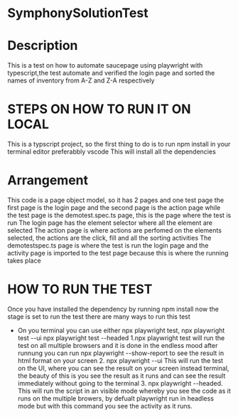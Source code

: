 # SymphonySolutionTest
# Description
This is a test on how to automate saucepage using playwright with typescript,the test automate and verified the login page and sorted the names of inventory from A-Z and Z-A respectively
# STEPS ON HOW TO RUN IT ON LOCAL
This is a typscript project, so the first thing to do is to run npm install  in your terminal editor preferabbly vscode
This will install all the dependencies
# Arrangement 
This code is a page object model, so it has 2 pages and one test page
the first page is the login page and the second page is the action page
while the test page is the demotest.spec.ts page, this is the page where the test is run
The login page has the element selector where all the element are selected 
The action page is where actions are perfomed on the elements selected, the actions are the click, fill and all the sorting activities 
The demotestspec.ts page is where the test is run the login page and the activity page is imported to the test page because this is where the running takes place
# HOW TO RUN THE TEST
Once you have installed the dependency by running npm install now the stage is set to run the test
there are many ways to run this test
* On you terminal you can use either npx playwright test, npx playwright test --ui npx playwright test --headed
  1.npx playwright test will run the test on all multiple browsers and it is done in the endless mood after runnung you can run npx playwright --show-report to see the result in html format on your screen
  2. npx playwright --ui This will run the test on the UI, where you can see the result on your screen instead terminal, the beauty of this is you see the result as it runs and can see the result immediately without going to the terminal
  3. npx playwright --headed. This will run the script in an visible mode whereby you see the code as it runs on the multiple browers, by defualt playwright run in headless mode but with this command you see the activity as it runs.
